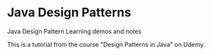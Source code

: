 # Java Design Patterns
Java Design Pattern Learning demos and notes

This is a tutorial from the course "Design Patterns in Java" on Udemy. 
